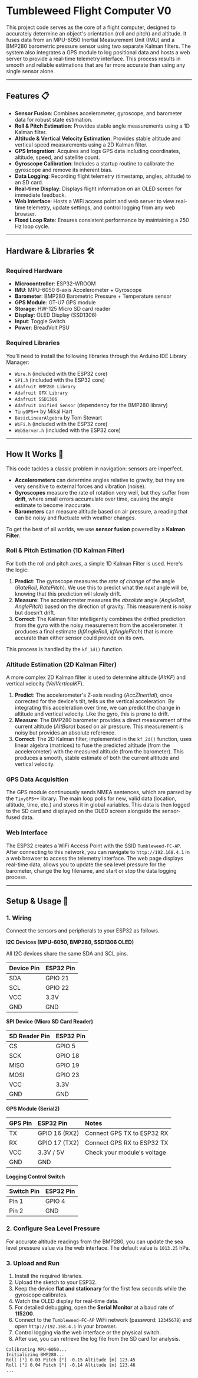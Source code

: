 # Tumbleweed Flight Computer V0

This project code serves as the core of a flight computer, designed to accurately determine an object's orientation (roll and pitch) and altitude. It fuses data from an MPU-6050 Inertial Measurement Unit (IMU) and a BMP280 barometric pressure sensor using two separate Kalman filters. The system also integrates a GPS module to log positional data and hosts a web server to provide a real-time telemetry interface. This process results in smooth and reliable estimations that are far more accurate than using any single sensor alone.

-----

## Features 📋

*   **Sensor Fusion**: Combines accelerometer, gyroscope, and barometer data for robust state estimation.
*   **Roll & Pitch Estimation**: Provides stable angle measurements using a 1D Kalman filter.
*   **Altitude & Vertical Velocity Estimation**: Provides stable altitude and vertical speed measurements using a 2D Kalman filter.
*   **GPS Integration**: Acquires and logs GPS data including coordinates, altitude, speed, and satellite count.
*   **Gyroscope Calibration**: Includes a startup routine to calibrate the gyroscope and remove its inherent bias.
*   **Data Logging**: Recording flight telemetry (timestamp, angles, altitude) to an SD card.
*   **Real-time Display**: Displays flight information on an OLED screen for immediate feedback.
*   **Web Interface**: Hosts a WiFi access point and web server to view real-time telemetry, update settings, and control logging from any web browser.
*   **Fixed Loop Rate**: Ensures consistent performance by maintaining a 250 Hz loop cycle.

-----

## Hardware & Libraries 🛠️

### Required Hardware

*   **Microcontroller**: ESP32-WROOM
*   **IMU**: MPU-6050 6-axis Accelerometer + Gyroscope
*   **Barometer**: BMP280 Barometric Pressure + Temperature sensor
*   **GPS Module**: GT-U7 GPS module
*   **Storage**: HW-125 Micro SD card reader
*   **Display**: OLED Display (SSD1306)
*   **Input**: Toggle Switch
*   **Power**: BreadVolt PSU

### Required Libraries

You'll need to install the following libraries through the Arduino IDE Library Manager:

*   `Wire.h` (included with the ESP32 core)
*   `SPI.h` (included with the ESP32 core)
*   `Adafruit BMP280 Library`
*   `Adafruit GFX Library`
*   `Adafruit SSD1306`
*   `Adafruit Unified Sensor` (dependency for the BMP280 library)
*   `TinyGPS++` by Mikal Hart
*   `BasicLinearAlgebra` by Tom Stewart
*   `WiFi.h` (included with the ESP32 core)
*   `WebServer.h` (included with the ESP32 core)


-----

## How It Works 🧠

This code tackles a classic problem in navigation: sensors are imperfect.

*   **Accelerometers** can determine angles relative to gravity, but they are very sensitive to external forces and vibration (noise).
*   **Gyroscopes** measure the rate of rotation very well, but they suffer from **drift**, where small errors accumulate over time, causing the angle estimate to become inaccurate.
*   **Barometers** can measure altitude based on air pressure, a reading that can be noisy and fluctuate with weather changes.

To get the best of all worlds, we use **sensor fusion** powered by a **Kalman Filter**.

### Roll & Pitch Estimation (1D Kalman Filter)

For both the roll and pitch axes, a simple 1D Kalman Filter is used. Here's the logic:

1.  **Predict**: The gyroscope measures the *rate of change* of the angle ($RateRoll$, $RatePitch$). We use this to predict what the *next* angle will be, knowing that this prediction will slowly drift.
2.  **Measure**: The accelerometer measures the *absolute* angle ($AngleRoll$, $AnglePitch$) based on the direction of gravity. This measurement is noisy but doesn't drift.
3.  **Correct**: The Kalman filter intelligently combines the drifted prediction from the gyro with the noisy measurement from the accelerometer. It produces a final estimate ($kfAngleRoll$, $kfAnglePitch$) that is more accurate than either sensor could provide on its own.

This process is handled by the `kf_1d()` function.

### Altitude Estimation (2D Kalman Filter)

A more complex 2D Kalman filter is used to determine altitude ($AltKF$) and vertical velocity ($VelVerticalKF$).

1.  **Predict**: The accelerometer's Z-axis reading ($AccZInertial$), once corrected for the device's tilt, tells us the vertical acceleration. By integrating this acceleration over time, we can predict the change in altitude and vertical velocity. Like the gyro, this is prone to drift.
2.  **Measure**: The BMP280 barometer provides a direct measurement of the current altitude ($AltBaro$) based on air pressure. This measurement is noisy but provides an absolute reference.
3.  **Correct**: The 2D Kalman filter, implemented in the `kf_2d()` function, uses linear algebra (matrices) to fuse the predicted altitude (from the accelerometer) with the measured altitude (from the barometer). This produces a smooth, stable estimate of both the current altitude and vertical velocity.

### GPS Data Acquisition
The GPS module continuously sends NMEA sentences, which are parsed by the `TinyGPS++` library. The main loop polls for new, valid data (location, altitude, time, etc.) and stores it in global variables. This data is then logged to the SD card and displayed on the OLED screen alongside the sensor-fused data.

### Web Interface
The ESP32 creates a WiFi Access Point with the SSID `Tumbleweed-FC-AP`. After connecting to this network, you can navigate to `http://192.168.4.1` in a web browser to access the telemetry interface. The web page displays real-time data, allows you to update the sea level pressure for the barometer, change the log filename, and start or stop the data logging process.

-----

## Setup & Usage 🚀

### 1. Wiring

Connect the sensors and peripherals to your ESP32 as follows.

**I2C Devices (MPU-6050, BMP280, SSD1306 OLED)**

All I2C devices share the same SDA and SCL pins.

| Device Pin | ESP32 Pin |
| :--- | :--- |
| SDA  | GPIO 21   |
| SCL  | GPIO 22   |
| VCC  | 3.3V      |
| GND  | GND       |

**SPI Device (Micro SD Card Reader)**

| SD Reader Pin | ESP32 Pin |
| :--- | :--- |
| CS   | GPIO 5    |
| SCK  | GPIO 18   |
| MISO | GPIO 19   |
| MOSI | GPIO 23   |
| VCC  | 3.3V      |
| GND  | GND       |

**GPS Module (Serial2)**

| GPS Pin | ESP32 Pin | Notes |
| :--- | :--- | :--- |
| TX   | GPIO 16 (RX2) | Connect GPS TX to ESP32 RX |
| RX   | GPIO 17 (TX2) | Connect GPS RX to ESP32 TX |
| VCC  | 3.3V / 5V     | Check your module's voltage |
| GND  | GND           | |

**Logging Control Switch**

| Switch Pin | ESP32 Pin |
| :--- | :--- |
| Pin 1 | GPIO 4 |
| Pin 2 | GND |

### 2. Configure Sea Level Pressure

For accurate altitude readings from the BMP280, you can update the sea level pressure value via the web interface. The default value is `1013.25` hPa.

### 3. Upload and Run

1.  Install the required libraries.
2.  Upload the sketch to your ESP32.
3.  Keep the device **flat and stationary** for the first few seconds while the gyroscope calibrates.
4.  Watch the OLED display for real-time data.
5.  For detailed debugging, open the **Serial Monitor** at a baud rate of **115200**.
6.  Connect to the `Tumbleweed-FC-AP` WiFi network (password: `12345678`) and open `http://192.168.4.1` in your browser.
7.  Control logging via the web interface or the physical switch.
8.  After use, you can retrieve the log file from the SD card for analysis.

<!-- end list -->

```
Calibrating MPU-6050...
Initializing BMP280...
Roll [°] 0.03 Pitch [°] -0.15 Altitude [m] 123.45
Roll [°] 0.04 Pitch [°] -0.14 Altitude [m] 123.46
...
```
